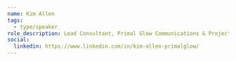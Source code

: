 ```yaml
---
name: Kim Allen
tags:
  - type/speaker
role_description: Lead Consultant, Primal Glow Communications & Project Lead, Ontario Coalition of Rape Crisis Centres (OCRCC)
social:
  linkedin: https://www.linkedin.com/in/kim-allen-primalglow/
---
```



